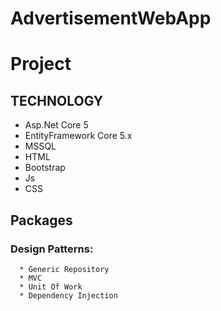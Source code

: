 # AdvertisementWebApp
 

# Project





## TECHNOLOGY

* Asp.Net Core 5
* EntityFramework Core 5.x
* MSSQL
* HTML
* Bootstrap
* Js
* CSS


## Packages


 ### Design Patterns:
      * Generic Repository                                                                                                                                      
      * MVC                                                                                                                                     
      * Unit Of Work
      * Dependency Injection
      
       
  

 
